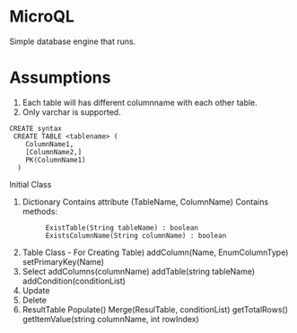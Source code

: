 MicroQL
=======

Simple database engine that runs. 


Assumptions
===========
1. Each table will has different columnname with each other table. 
2. Only varchar is supported.

```
CREATE syntax
 CREATE TABLE <tablename> (
    ColumnName1,
    [ColumnName2,]
    PK(ColumnName1)
  )
```  
  
Initial Class 
  1. Dictionary
      Contains attribute (TableName, ColumnName)
      Contains methods:
```
         ExistTable(String tableName) : boolean
         ExistsColumnName(String columnName) : boolean
```
            
  2. Table Class - For Creating Table)
      addColumn(Name, EnumColumnType)
      setPrimaryKey(Name)
  3. Select 
      addColumns(columnName)
      addTable(string tableName)
      addCondition(conditionList)
  4. Update
  5. Delete
  6. ResultTable 
      Populate()
      Merge(ResulTable, conditionList)
      getTotalRows()
      getItemValue(string columnName, int rowIndex)
